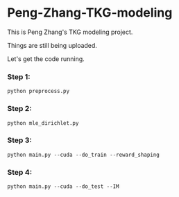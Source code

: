 # Peng-Zhang-TKG-modeling

This is Peng Zhang's TKG modeling project.

Things are still being uploaded.


Let's get the code running.

### Step 1:
    python preprocess.py
### Step 2:
    python mle_dirichlet.py
### Step 3:
    python main.py --cuda --do_train --reward_shaping
    
### Step 4:
    python main.py --cuda --do_test --IM
